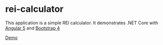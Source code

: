 # rei-calculator
This application is a simple REI calculator. It demonstrates .NET Core with [Angular 5](https://angular.io/) and [Bootstrap 4](https://getbootstrap.com/)

[Demo](http://lmreicalculator.azurewebsites.net/)
